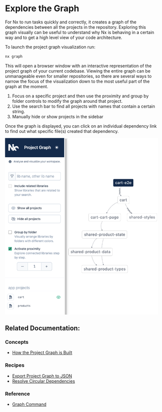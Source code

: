 # Explore the Graph

For Nx to run tasks quickly and correctly, it creates a graph of the dependencies between all the projects in the repository. Exploring this graph visually can be useful to understand why Nx is behaving in a certain way and to get a high level view of your code architecture.

To launch the project graph visualization run:

```bash
nx graph
```

This will open a browser window with an interactive representation of the project graph of your current codebase. Viewing the entire graph can be unmanageable even for smaller repositories, so there are several ways to narrow the focus of the visualization down to the most useful part of the graph at the moment.

1. Focus on a specific project and then use the proximity and group by folder controls to modify the graph around that project.
2. Use the search bar to find all projects with names that contain a certain string.
3. Manually hide or show projects in the sidebar

Once the graph is displayed, you can click on an individual dependency link to find out what specific file(s) created that dependency.

![Project Graph screenshot](../images/project-graph.png)

## Related Documentation:

### Concepts

- [How the Project Graph is Built](/more-concepts/how-project-graph-is-built)

### Recipes

- [Export Project Graph to JSON](/recipe/export-project-graph)
- [Resolve Circular Dependencies](/recipe/resolve-circular-dependencies)

### Reference

- [Graph Command](/nx/dep-graph)
